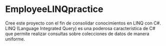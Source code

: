 # EmployeeLINQpractice

Cree este proyecto con el fin de consolidar conocimientos en LINQ con C#.
LINQ (Language Integrated Query) es una poderosa característica de C# que permite realizar consultas sobre colecciones de datos de manera uniforme. 
